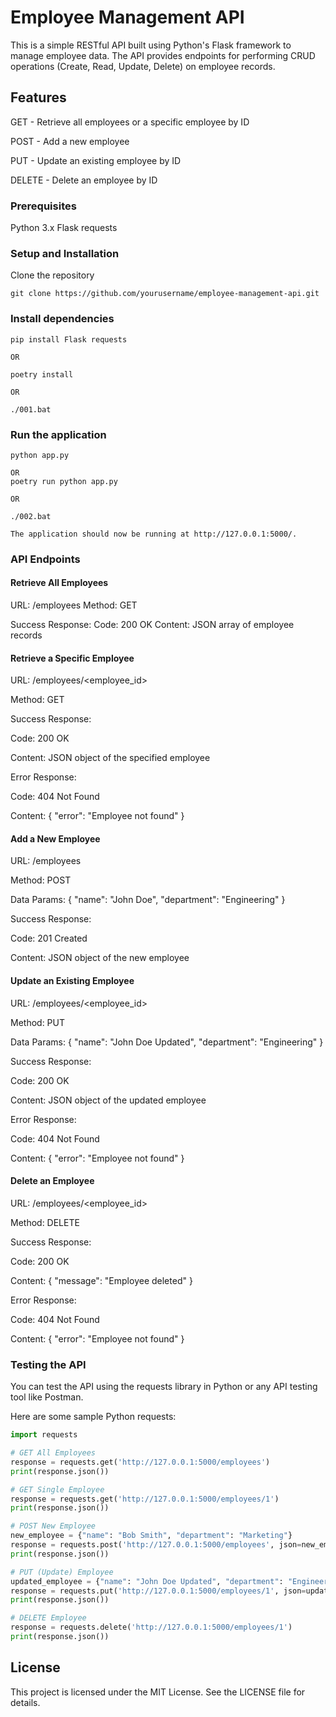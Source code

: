 # Employee Management API

This is a simple RESTful API built using Python's Flask framework to manage employee data. The API provides endpoints for performing CRUD operations (Create, Read, Update, Delete) on employee records.

## Features

GET - Retrieve all employees or a specific employee by ID

POST - Add a new employee

PUT - Update an existing employee by ID

DELETE - Delete an employee by ID

### Prerequisites
Python 3.x
Flask
requests

### Setup and Installation

Clone the repository
```shell 
git clone https://github.com/yourusername/employee-management-api.git
``` 

### Install dependencies

```shell
pip install Flask requests

OR

poetry install

OR 

./001.bat

```

### Run the application

```shell
python app.py

OR
poetry run python app.py

OR

./002.bat

```

```shell
The application should now be running at http://127.0.0.1:5000/.
```

### API Endpoints

#### Retrieve All Employees
URL: /employees
Method: GET

Success Response:
Code: 200 OK
Content: JSON array of employee records

#### Retrieve a Specific Employee
URL: /employees/<employee_id>

Method: GET

Success Response:

Code: 200 OK

Content: JSON object of the specified employee

Error Response:

Code: 404 Not Found

Content: { "error": "Employee not found" }

#### Add a New Employee
URL: /employees

Method: POST

Data Params: { "name": "John Doe", "department": "Engineering" }

Success Response:

Code: 201 Created

Content: JSON object of the new employee

#### Update an Existing Employee

URL: /employees/<employee_id>

Method: PUT

Data Params: { "name": "John Doe Updated", "department": "Engineering" }

Success Response:

Code: 200 OK

Content: JSON object of the updated employee

Error Response:

Code: 404 Not Found

Content: { "error": "Employee not found" }

#### Delete an Employee

URL: /employees/<employee_id>

Method: DELETE

Success Response:

Code: 200 OK

Content: { "message": "Employee deleted" }

Error Response:

Code: 404 Not Found

Content: { "error": "Employee not found" }

### Testing the API
You can test the API using the requests library in Python or any API testing tool like Postman.

Here are some sample Python requests:

``` python
import requests

# GET All Employees
response = requests.get('http://127.0.0.1:5000/employees')
print(response.json())

# GET Single Employee
response = requests.get('http://127.0.0.1:5000/employees/1')
print(response.json())

# POST New Employee
new_employee = {"name": "Bob Smith", "department": "Marketing"}
response = requests.post('http://127.0.0.1:5000/employees', json=new_employee)
print(response.json())

# PUT (Update) Employee
updated_employee = {"name": "John Doe Updated", "department": "Engineering"}
response = requests.put('http://127.0.0.1:5000/employees/1', json=updated_employee)
print(response.json())

# DELETE Employee
response = requests.delete('http://127.0.0.1:5000/employees/1')
print(response.json())
```

## License

This project is licensed under the MIT License. See the LICENSE file for details.
